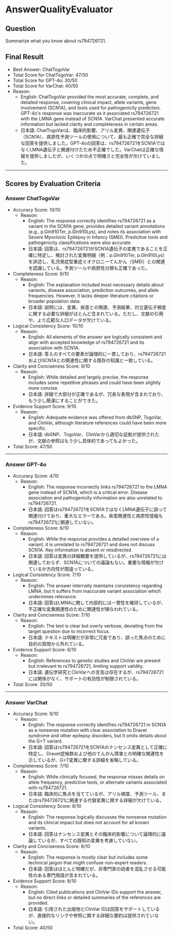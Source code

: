 # AnswerQualityEvaluator

## Question

Summarize what you know about rs794726721.

## Final Result

- Best Answer: ChatTogoVar
- Total Score for ChatTogoVar: 47/50
- Total Score for GPT-4o: 30/50
- Total Score for VarChat: 40/50
- Reason:
  - English: ChatTogoVar provided the most accurate, complete, and detailed response, covering clinical impact, allele variants, gene involvement (SCN1A), and tools used for pathogenicity prediction. GPT-4o's response was inaccurate as it associated rs794726721 with the LMNA gene instead of SCN1A. VarChat presented accurate information but lacked clarity and completeness in certain areas.
  - 日本語: ChatTogoVarは、臨床的影響、アリル変異、関連遺伝子（SCN1A）、病原性予測ツールの使用について、最も正確で完全な詳細な回答を提供しました。GPT-4oの回答は、rs794726721をSCN1AではなくLMNA遺伝子と関連付けたため不正確でした。VarChatは正確な情報を提供しましたが、いくつかの点で明確さと完全性が欠けていました。

---

## Scores by Evaluation Criteria

### Answer ChatTogoVar
- Accuracy Score: 10/10
  - Reason: 
    - English: The response correctly identifies rs794726721 as a variant in the SCN1A gene, provides detailed variant annotations (e.g., p.Gln910Ter, p.Gln910Lys), and notes its association with Severe Myoclonic Epilepsy in Infancy (SMEI). Predictive tools and pathogenicity classifications were also accurate.
    - 日本語: 回答は、rs794726721がSCN1A遺伝子の変異であることを正確に特定し、検討された変異明細（例：p.Gln910Ter, p.Gln910Lys）を詳述し、乳児発症型重症ミオクロニーてんかん（SMEI）との関連を認識している。予測ツールや病原性分類も正確であった。
- Completeness Score: 9/10
  - Reason: 
    - English: The explanation included most necessary details about variants, disease association, prediction outcomes, and allele frequencies. However, it lacks deeper literature citations or broader population data.
    - 日本語: 説明には、変異、疾患との関連、予測結果、対立遺伝子頻度に関する必要な詳細がほとんど含まれている。ただし、文献の引用や、より広範な人口データが欠けている。
- Logical Consistency Score: 10/10
  - Reason: 
    - English: All elements of the answer are logically consistent and align with accepted knowledge of rs794726721 and its association with SCN1A.
    - 日本語: 答えのすべての要素が論理的に一貫しており、rs794726721およびSCN1Aとの関連性に関する既存の知識と一致している。
- Clarity and Conciseness Score: 9/10
  - Reason: 
    - English: While detailed and largely precise, the response includes some repetitive phrases and could have been slightly more concise.
    - 日本語: 詳細で大部分が正確であるが、冗長な表現が含まれており、もう少し簡潔にすることができた。
- Evidence Support Score: 9/10
  - Reason: 
    - English: Adequate evidence was offered from dbSNP, TogoVar, and ClinVar, although literature references could have been more specific.
    - 日本語: dbSNP、TogoVar、ClinVarから適切な証拠が提供されたが、文献の参照はもう少し具体的であってもよかった。
- Total Score: 47/50

---

### Answer GPT-4o
- Accuracy Score: 4/10
  - Reason: 
    - English: The response incorrectly links rs794726721 to the LMNA gene instead of SCN1A, which is a critical error. Disease association and pathogenicity information are also unrelated to rs794726721.
    - 日本語: 回答はrs794726721をSCN1AではなくLMNA遺伝子に誤って関連付けており、重大なエラーである。疾患関連性と病原性情報もrs794726721に関連していない。
- Completeness Score: 6/10
  - Reason: 
    - English: While the response provides a detailed overview of a variant, it is unrelated to rs794726721 and does not discuss SCN1A. Key information is absent or misdirected.
    - 日本語: 回答は変異の詳細概要を提供しているが、rs794726721には関連しておらず、SCN1Aについての議論もない。重要な情報が欠けているか方向性が間違っている。
- Logical Consistency Score: 7/10
  - Reason: 
    - English: The answer internally maintains consistency regarding LMNA, but it suffers from inaccurate variant association which undermines relevance.
    - 日本語: 回答はLMNAに関して内部的には一貫性を維持しているが、不正確な変異関連性のために関連性が損なわれている。
- Clarity and Conciseness Score: 7/10
  - Reason: 
    - English: The text is clear but overly verbose, deviating from the target question due to incorrect focus.
    - 日本語: テキストは明確だが非常に冗長であり、誤った焦点のために目的の質問から外れている。
- Evidence Support Score: 6/10
  - Reason: 
    - English: References to genetic studies and ClinVar are present but irrelevant to rs794726721, limiting support validity.
    - 日本語: 遺伝学研究とClinVarへの言及は存在するが、rs794726721には関係がなく、サポートの有効性が制限されている。
- Total Score: 30/50

---

### Answer VarChat
- Accuracy Score: 9/10
  - Reason: 
    - English: The response correctly identifies rs794726721 in SCN1A as a nonsense mutation with clear association to Dravet syndrome and other epilepsy disorders, but it omits details about the G>T variant.
    - 日本語: 回答はrs794726721をSCN1Aのナンセンス変異として正確に特定し、Dravet症候群および他のてんかん障害との明確な関連性を示しているが、G>T変異に関する詳細を省略している。
- Completeness Score: 7/10
  - Reason: 
    - English: While clinically focused, the response misses details on allele frequency, predictive tools, or alternate variants associated with rs794726721.
    - 日本語: 臨床的に焦点を当てているが、アリル頻度、予測ツール、またはrs794726721に関連する代替変異に関する詳細が欠けている。
- Logical Consistency Score: 8/10
  - Reason: 
    - English: The response logically discusses the nonsense mutation and its clinical impact but does not account for all known variants.
    - 日本語: 回答はナンセンス変異とその臨床的影響について論理的に議論しているが、すべての既知の変異を考慮していない。
- Clarity and Conciseness Score: 8/10
  - Reason: 
    - English: The response is mostly clear but includes some technical jargon that might confuse non-expert readers.
    - 日本語: 回答はほとんど明確だが、非専門家の読者を混乱させる可能性のある専門用語が含まれている。
- Evidence Support Score: 8/10
  - Reason: 
    - English: Cited publications and ClinVar IDs support the answer, but no direct links or detailed summaries of the references are provided.
    - 日本語: 引用された出版物とClinVar IDは回答をサポートしているが、直接的なリンクや参照に関する詳細な要約は提供されていない。
- Total Score: 40/50